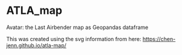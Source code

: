 # ATLA_map
Avatar: the Last Airbender map as Geopandas dataframe

This was created using the svg information from here: https://chen-jenn.github.io/atla-map/

